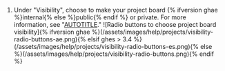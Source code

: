 1. Under "Visibility", choose to make your project board {% ifversion ghae %}internal{% else %}public{% endif %} or private. For more information, see "[AUTOTITLE](/issues/organizing-your-work-with-project-boards/managing-project-boards/changing-project-board-visibility)."
  ![Radio buttons to choose project board visibility]{% ifversion ghae %}(/assets/images/help/projects/visibility-radio-buttons-ae.png){% elsif ghes > 3.4 %}(/assets/images/help/projects/visibility-radio-buttons-es.png){% else %}(/assets/images/help/projects/visibility-radio-buttons.png){% endif %}
